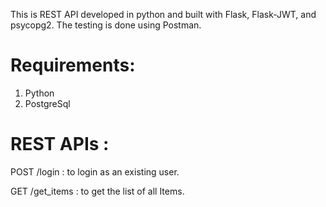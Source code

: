 This is REST API developed in python and built with Flask, Flask-JWT, and psycopg2. The testing is done using Postman.

# Requirements: 
1. Python
2. PostgreSql

# REST APIs :

POST /login : to login as an existing user.

GET /get_items : to get the list of all Items.
